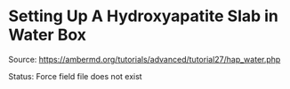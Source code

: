 # Setting Up A Hydroxyapatite Slab in Water Box

Source: https://ambermd.org/tutorials/advanced/tutorial27/hap_water.php

Status: Force field file does not exist
